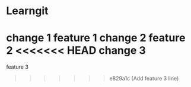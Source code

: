 # Learngit
change 1
feature 1
change 2
feature 2
<<<<<<< HEAD
change 3
=======
feature 3
>>>>>>> e829a1c (Add feature 3 line)
